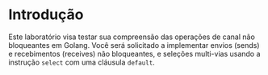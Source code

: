 # Introdução

Este laboratório visa testar sua compreensão das operações de canal não bloqueantes em Golang. Você será solicitado a implementar envios (sends) e recebimentos (receives) não bloqueantes, e seleções multi-vias usando a instrução `select` com uma cláusula `default`.
